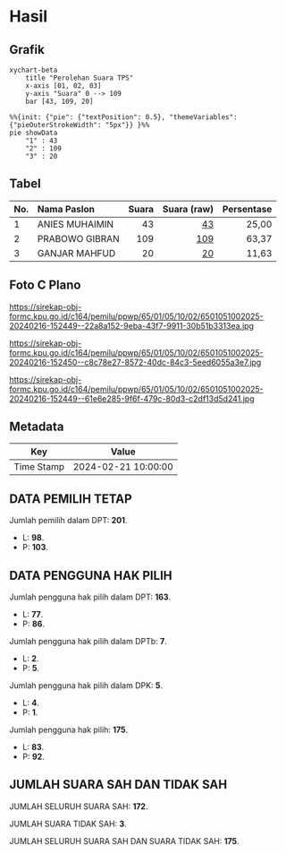 # Hasil

## Grafik

```mermaid
xychart-beta
    title "Perolehan Suara TPS"
    x-axis [01, 02, 03]
    y-axis "Suara" 0 --> 109
    bar [43, 109, 20]
```

```mermaid
%%{init: {"pie": {"textPosition": 0.5}, "themeVariables": {"pieOuterStrokeWidth": "5px"}} }%%
pie showData
    "1" : 43
    "2" : 109
    "3" : 20
```

## Tabel

| No. | Nama Paslon    | Suara | Suara (raw) | Persentase |
|:--- |:-------------- | -----:| -----------:| ----------:|
| 1   | ANIES MUHAIMIN | 43    | [43][p-1]   | 25,00      |
| 2   | PRABOWO GIBRAN | 109   | [109][p-2]  | 63,37      |
| 3   | GANJAR MAHFUD  | 20    | [20][p-3]   | 11,63      |


[p-1]: https://github.com/gigit-pemilu/pemilu-2024-65-kalimantan-utara/blob/main/pilpres/hitung-suara/sub/65-kalimantan-utara/sub/01-bulungan/sub/05-tanjung-selor/sub/1002-tanjung-selor-hilir/sub/025-tps/sub/paslon-1.txt
[p-2]: https://github.com/gigit-pemilu/pemilu-2024-65-kalimantan-utara/blob/main/pilpres/hitung-suara/sub/65-kalimantan-utara/sub/01-bulungan/sub/05-tanjung-selor/sub/1002-tanjung-selor-hilir/sub/025-tps/sub/paslon-2.txt
[p-3]: https://github.com/gigit-pemilu/pemilu-2024-65-kalimantan-utara/blob/main/pilpres/hitung-suara/sub/65-kalimantan-utara/sub/01-bulungan/sub/05-tanjung-selor/sub/1002-tanjung-selor-hilir/sub/025-tps/sub/paslon-3.txt

## Foto C Plano

https://sirekap-obj-formc.kpu.go.id/c164/pemilu/ppwp/65/01/05/10/02/6501051002025-20240216-152449--22a8a152-9eba-43f7-9911-30b51b3313ea.jpg

https://sirekap-obj-formc.kpu.go.id/c164/pemilu/ppwp/65/01/05/10/02/6501051002025-20240216-152450--c8c78e27-8572-40dc-84c3-5eed6055a3e7.jpg

https://sirekap-obj-formc.kpu.go.id/c164/pemilu/ppwp/65/01/05/10/02/6501051002025-20240216-152449--61e6e285-9f6f-479c-80d3-c2df13d5d241.jpg


## Metadata

| Key        | Value               |
| ---------- | ------------------- |
| Time Stamp | 2024-02-21 10:00:00 |


## DATA PEMILIH TETAP

Jumlah pemilih dalam DPT: **201**.
 * L: **98**.
 * P: **103**.

## DATA PENGGUNA HAK PILIH

Jumlah pengguna hak pilih dalam DPT: **163**.
 * L: **77**.
 * P: **86**.

Jumlah pengguna hak pilih dalam DPTb: **7**.
 * L: **2**.
 * P: **5**.

Jumlah pengguna hak pilih dalam DPK: **5**.
 * L: **4**.
 * P: **1**.

Jumlah pengguna hak pilih: **175**.
 * L: **83**.
 * P: **92**.

## JUMLAH SUARA SAH DAN TIDAK SAH

JUMLAH SELURUH SUARA SAH: **172**.

JUMLAH SUARA TIDAK SAH: **3**.

JUMLAH SELURUH SUARA SAH DAN SUARA TIDAK SAH: **175**.


